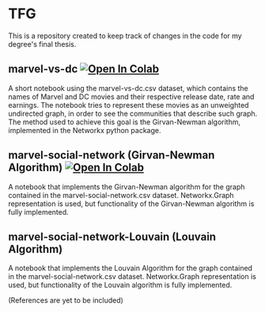 # TFG
This is a repository created to keep track of changes in the code for my degree's final thesis.

## marvel-vs-dc [![Open In Colab](https://colab.research.google.com/assets/colab-badge.svg)](https://colab.research.google.com/github/ZhihaoDC/TFG/blob/main/source/marvel-vs-dc.ipynb)
  A short notebook using the marvel-vs-dc.csv dataset, which contains the names of Marvel and DC movies and their respective release date, rate and earnings. 
  The notebook tries to represent these movies as an unweighted undirected graph, in order to see the communities that describe such graph.
  The method used to achieve this goal is the Girvan-Newman algorithm, implemented in the Networkx python package.
  
  

## marvel-social-network (Girvan-Newman Algorithm) [![Open In Colab](https://colab.research.google.com/assets/colab-badge.svg)](https://colab.research.google.com/github/ZhihaoDC/TFG/blob/main/marvel_social_network.ipynb)
  A notebook that implements the Girvan-Newman algorithm for the graph contained in the marvel-social-network.csv dataset.
  Networkx.Graph representation is used, but functionality of the Girvan-Newman algorithm is fully implemented.
  
  
  
## marvel-social-network-Louvain (Louvain Algorithm)
  A notebook that implements the Louvain Algorithm for the graph contained in the marvel-social-network.csv dataset.
  Networkx.Graph representation is used, but functionality of the Louvain algorithm is fully implemented.
  
  
  
 (References are yet to be included)
